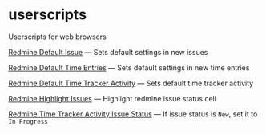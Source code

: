userscripts
===========

Userscripts for web browsers

[Redmine Default Issue](https://github.com/VovanR/userscripts/raw/master/redmine_default_issue.user.js) — Sets default settings in new issues

[Redmine Default Time Entries](https://github.com/VovanR/userscripts/raw/master/redmine_default_time_entries.user.js) — Sets default settings in new time entries

[Redmine Default Time Tracker Activity](https://github.com/VovanR/userscripts/raw/master/redmine_default_tt_activity.user.js) — Sets default time tracker activity

[Redmine Highlight Issues](https://github.com/VovanR/userscripts/raw/master/redmine_highlight_issues.user.js) — Highlight redmine issue status cell

[Redmine Time Tracker Activity Issue Status](https://github.com/VovanR/userscripts/raw/master/redmine_tt_activity_in_progress.user.js) — If issue status is `New`, set it to `In Progress`
